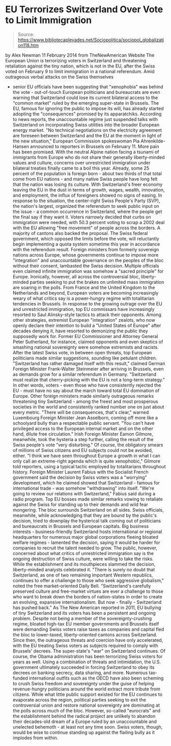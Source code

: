 # EU Terrorizes Switzerland Over Vote to Limit Immigration

> Source: https://www.bibliotecapleyades.net/Sociopolitica/sociopol_globalization118.htm

by Alex Newman
11 February 2014
from
TheNewAmerican Website
The European Union is terrorizing voters in
Switzerland and threatening retaliation against the tiny nation, which is
not in the EU, after the Swiss voted on February 9 to limit immigration in a
national referendum.
Amid outrageous verbal attacks on the Swiss themselves
- senior EU officials have been suggesting that "xenophobia" was behind the
vote - out-of-touch European politicians and bureaucrats are even warning
that Switzerland could lose its current bilateral access to the "common
market" ruled by the
emerging super-state in Brussels.
The EU, famous for
ignoring the public to impose its will, has already started adopting the
"consequences" promised by its apparatchiks.
According to news reports, the
unaccountable regime just suspended talks with Switzerland on incorporating
Swiss utilities into the broader European energy market.
"No technical
negotiations on the electricity agreement are foreseen between Switzerland
and the EU at the moment in light of the new situation," European Commission
spokeswoman Pia Ahrenkilde-Hansen announced to reporters in Brussels on
February 11. More pain has been promised.
With the neutral Alpine nation facing a
tsunami of immigrants from Europe who do not share their generally
liberty-minded values and culture, concerns over unrestricted immigration
under bilateral treaties finally came to a boil this year.
Already, some 25
percent of the population is foreign born - about two thirds of that total
come from EU nations - and many native Swiss people have long felt that the
nation was losing its culture.
With Switzerland's
freer economy leaving the EU in the dust in terms of growth, wages,
wealth, innovation, and employment, the influx of foreigners showed no signs
of easing.
In response to the situation, the center-right
Swiss People's Party (SVP), the nation's largest, organized the referendum
to seek public input on the issue - a common occurrence in Switzerland,
where the people get the final say if they want it. Voters narrowly decided
that curbs on immigration were needed, with 50.3 percent voting to scrap a
2002 deal with the EU allowing "free movement" of people across the borders.
A majority of cantons also backed the proposal. The Swiss federal
government, which opposed the limits before the vote, will reluctantly begin
implementing a quota system sometime this year in accordance with the
referendum result.
Foreign ministers from formerly sovereign
nations across Europe, whose governments continue to impose more
"integration" and unaccountable governance on the peoples of the bloc
without their consent, lambasted the Swiss decision.
Multiple officials even
claimed infinite immigration was somehow a "sacred principle" for Europe.
Ironically, however, all across the controversial bloc,
liberty-minded parties seeking to put the brakes on unlimited mass
immigration are soaring in the polls. From France and the United Kingdom
to the Netherlands and beyond, European voters are becoming
increasingly weary of what critics say is a power-hungry regime with
totalitarian tendencies in Brussels.
In response to the growing outrage over the EU
and unrestricted immigration, top EU commissars have increasingly resorted
to Saul Alinsky-style tactics to attack their opponents.
Among other
strategies, extremist European "integration" zealots, who now
openly declare their intention to build a "United
States of Europe" after decades denying it, have resorted to demonizing
the public they supposedly work for. Former EU Commissioner and Attorney
General Peter Sutherland, for instance, claimed opponents and even skeptics
of smashing national sovereignty were somehow extremists and racists.
After the latest Swiss vote, in between open
threats, top European politicians made similar suggestions, sounding like
petulant children.
"Switzerland has rather damaged itself with this result,"
claimed German Foreign Minister Frank-Walter Steinmeier after arriving in
Brussels, even as demands grow for a similar referendum in Germany.
"Switzerland must realize that cherry-picking with the EU is not a long-term
strategy."
In other words, voters - even those who have consistently
rejected the EU - must have no say about the march toward
total EU domination of Europe.
Other foreign ministers made similarly
outrageous remarks threatening tiny Switzerland - among the freest and most
prosperous societies in the world and consistently ranked number one on just
about every metric.
"There will be consequences, that's clear," warned
Luxembourg Foreign Minister Jean Asselborn, coming off more like a
schoolyard bully than a respectable public servant.
"You can't have privileged access to the
European internal market and on the other hand, dilute free
circulation."
Irish Foreign Minister Eamon Gilmore, meanwhile,
took the hysteria a step further, calling the result of the Swiss people's
vote "very disturbing."
Of course, the obligatory smears of millions of
Swiss citizens and EU subjects could not be avoided, either.
"I think we
have seen throughout Europe a growth in what I can only call an
extreme-right agenda which is quite xenophobic," Gilmore told reporters,
using a typical tactic employed by totalitarians throughout history.
Foreign Minister Laurent Fabius with the
Socialist French government said the decision by Swiss voters was a "worrying" development, which he claimed showed that Switzerland - famous
for international trade - was somehow "withdrawing" into itself.
"We're
going to review our relations with Switzerland," Fabius said during a radio
program.
Top EU bosses made similar remarks vowing to retaliate against the
Swiss for standing up to their demands and wild fear mongering. The bloc
surrounds Switzerland on all sides.
Swiss officials, meanwhile, while acknowledging
that they are bound by the public's decision, tried to downplay the
hysterical talk coming out of politicians and bureaucrats in Brussels and
European capitals. Big business interests - business-friendly Switzerland
hosts international or regional headquarters for numerous major global
corporations fleeing bloated welfare regimes - lamented the decision, saying
it would be harder for companies to recruit the talent needed to grow.
The
public, however, concerned about what critics of unrestricted immigration
say is the ongoing destruction of Swiss culture, were willing to take the
risks.
While the establishment and its mouthpieces
slammed the decision, liberty-minded analysts celebrated it.
"There is
surely no doubt that Switzerland, as one of two remaining important Western
republics, continues to offer a challenge to those who seek aggressive
globalism," noted the free market-oriented Daily Bell.
"Switzerland's carefully preserved culture
and free-market virtues are ever a challenge to those who want to break
down the borders of nation-states in order to create an evolving,
expansive internationalism. But now - finally - Switzerland has pushed
back."
As The New American reported in 2011,
EU bullying of tiny Switzerland and its voters has been a persistent and
ongoing problem.
Despite not being a member of the
sovereignty-crushing regime, bloated high-tax EU member governments and
Brussels itself were demanding Swiss voters raise taxes as companies and
capital fled the bloc to lower-taxed, liberty-oriented cantons across
Switzerland. Since then, the outrageous threats and coercion have only
accelerated, with the EU treating Swiss voters as subjects required to
comply with Brussels' decrees.
The super-state's "war"
on Switzerland continues.
Of course, the
Obama administration has been
terrorizing Swiss voters
for years as well. Using a combination of
threats and intimidation, the U.S. government ultimately succeeded in
forcing Switzerland to obey its decrees on banking secrecy, data sharing,
and more.
Numerous tax-funded international outfits such as the OECD have
also been scheming to crush Swiss freedom and sovereignty under the guise of
helping revenue-hungry politicians around the world extract more tribute
from citizens.
While what little public support existed for the
EU
continues to evaporate across the region, political parties seeking to
exit the controversial union and restore national sovereignty
are dominating at the polls across much of the bloc.
However, so-called "eurocrats" and the establishment behind the radical project are unlikely to
abandon their decades-old dream of a Europe ruled by an unaccountable and
unelected behemoth - at least not any time soon.
Swiss voters, though, would be wise to continue
standing up against the
flailing bully as it
implodes from within.

